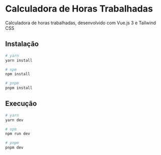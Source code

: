 # Calculadora de Horas Trabalhadas

Calculadora de horas trabalhadas, desenvolvido com Vue.js 3 e Tailwind CSS

## Instalação

```bash
# yarn
yarn install

# npm
npm install

# pnpm
pnpm install
```

## Execução

```bash
# yarn
yarn dev

# npm
npm run dev

# pnpm
pnpm dev
```
